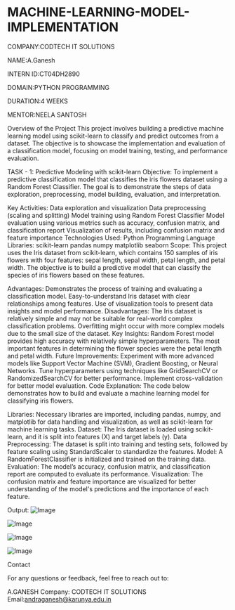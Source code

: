 # MACHINE-LEARNING-MODEL-IMPLEMENTATION
COMPANY:CODTECH IT SOLUTIONS

NAME:A.Ganesh

INTERN ID:CT04DH2890

DOMAIN:PYTHON PROGRAMMING

DURATION:4 WEEKS

MENTOR:NEELA SANTOSH

Overview of the Project This project involves building a predictive machine learning model using scikit-learn to classify and predict outcomes from a dataset. The objective is to showcase the implementation and evaluation of a classification model, focusing on model training, testing, and performance evaluation.

TASK - 1: Predictive Modeling with scikit-learn Objective: To implement a predictive classification model that classifies the iris flowers dataset using a Random Forest Classifier. The goal is to demonstrate the steps of data exploration, preprocessing, model building, evaluation, and interpretation.

Key Activities: Data exploration and visualization Data preprocessing (scaling and splitting) Model training using Random Forest Classifier Model evaluation using various metrics such as accuracy, confusion matrix, and classification report Visualization of results, including confusion matrix and feature importance Technologies Used: Python Programming Language Libraries: scikit-learn pandas numpy matplotlib seaborn Scope: This project uses the Iris dataset from scikit-learn, which contains 150 samples of iris flowers with four features: sepal length, sepal width, petal length, and petal width. The objective is to build a predictive model that can classify the species of iris flowers based on these features.

Advantages: Demonstrates the process of training and evaluating a classification model. Easy-to-understand Iris dataset with clear relationships among features. Use of visualization tools to present data insights and model performance. Disadvantages: The Iris dataset is relatively simple and may not be suitable for real-world complex classification problems. Overfitting might occur with more complex models due to the small size of the dataset. Key Insights: Random Forest model provides high accuracy with relatively simple hyperparameters. The most important features in determining the flower species were the petal length and petal width. Future Improvements: Experiment with more advanced models like Support Vector Machine (SVM), Gradient Boosting, or Neural Networks. Tune hyperparameters using techniques like GridSearchCV or RandomizedSearchCV for better performance. Implement cross-validation for better model evaluation. Code Explanation: The code below demonstrates how to build and evaluate a machine learning model for classifying iris flowers.

Libraries: Necessary libraries are imported, including pandas, numpy, and matplotlib for data handling and visualization, as well as scikit-learn for machine learning tasks. Dataset: The Iris dataset is loaded using scikit-learn, and it is split into features (X) and target labels (y). Data Preprocessing: The dataset is split into training and testing sets, followed by feature scaling using StandardScaler to standardize the features. Model: A RandomForestClassifier is initialized and trained on the training data. Evaluation: The model’s accuracy, confusion matrix, and classification report are computed to evaluate its performance. Visualization: The confusion matrix and feature importance are visualized for better understanding of the model's predictions and the importance of each feature.

Output: 
![Image](https://github.com/user-attachments/assets/50741bf0-10bc-46da-b636-b33647c56629)

![Image](https://github.com/user-attachments/assets/8c68d6e7-c3ca-417c-a461-63165a455a64)

![Image](https://github.com/user-attachments/assets/f6882e14-fb64-4629-8a4b-1944b33af823)

![Image](https://github.com/user-attachments/assets/b08f51a1-bd5f-4911-b526-a18f49ff33aa)


Contact

For any questions or feedback, feel free to reach out to:

A.GANESH Company: CODTECH IT SOLUTIONS
 Email:andraganesh@karunya.edu.in
